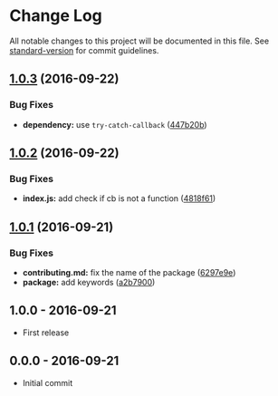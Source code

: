 # Change Log

All notable changes to this project will be documented in this file. See [standard-version](https://github.com/conventional-changelog/standard-version) for commit guidelines.

<a name="1.0.3"></a>
## [1.0.3](https://github.com/tunnckocore/try-catch-core/compare/v1.0.2...v1.0.3) (2016-09-22)


### Bug Fixes

* **dependency:** use `try-catch-callback` ([447b20b](https://github.com/tunnckocore/try-catch-core/commit/447b20b))



<a name="1.0.2"></a>
## [1.0.2](https://github.com/tunnckocore/try-catch-core/compare/v1.0.1...v1.0.2) (2016-09-22)


### Bug Fixes

* **index.js:** add check if cb is not a function ([4818f61](https://github.com/tunnckocore/try-catch-core/commit/4818f61))



<a name="1.0.1"></a>
## [1.0.1](https://github.com/tunnckocore/try-catch-core/compare/v1.0.0...v1.0.1) (2016-09-21)


### Bug Fixes

* **contributing.md:** fix the name of the package ([6297e9e](https://github.com/tunnckocore/try-catch-core/commit/6297e9e))
* **package:** add keywords ([a2b7900](https://github.com/tunnckocore/try-catch-core/commit/a2b7900))





## 1.0.0 - 2016-09-21
- First release

## 0.0.0 - 2016-09-21
- Initial commit